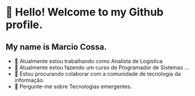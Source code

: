 # 👋 Hello! Welcome to my Github profile.
## My name is Marcio Cossa. 


- 🔭 Atualmente estou trabalhando como Analista de Logistica
- 🌱 Atualmente estou fazendo um curso de Programador de Sistemas ...
- 👯 Estou procurando colaborar com a comunidade de tecnologia da informação.
- 💬 Pergunte-me sobre Tecnologias emergentes.


